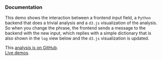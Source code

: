 ### Documentation

This demo shows the interaction between a frontend input field, a `Python`
backend that does a trivial analysis and a `d3.js` visualization of the
analysis. So when you change the phrase, the frontend sends a message to the
backend with the new input, which replies with a simple dictionary that is also
shown in the `log` view below and the `d3.js` visualization is updated.

<i class="fa fa-fw fa-github"></i>
This [analysis is on GitHub](https://github.com/svenkreiss/databench_examples/tree/master/analyses/bagofcharsd3).<br />
<i class="fa fa-fw fa-external-link"></i>
[Live demos](http://databench-examples.svenkreiss.com).
